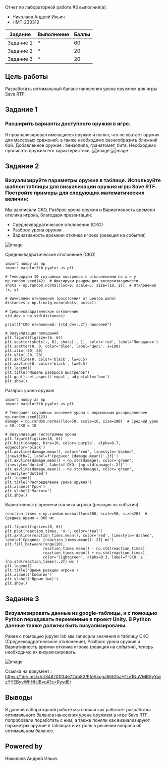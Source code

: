 Отчет по лабораторной работе #3 выполнил(а):
- Николаев Андрей Ильич
- НМТ-233319

| Задание | Выполнение | Баллы |
| ------ | ------ | ------ |
| Задание 1 | * | 60 |
| Задание 2 | * | 20 |
| Задание 3 | * | 20 |

## Цель работы
Разработать оптимальный баланс нанесения урона оружием для игры Save RTF.

## Задание 1
### Расширить варианты доступного оружия в игре.
Я проанализировал имеющиеся оружие и понял, что не хватает оружия для массовых сражений, а также необходимо разнообразить ближний бой.
Добавленное оружие : бензопила, гранатомет, бита. Необходимо прописать оружию его характеристики.
![image](https://github.com/user-attachments/assets/b179efe7-b442-4cdc-8174-dc7a5a9cc78b)
![image](https://github.com/user-attachments/assets/d3e1739f-5c2b-4c2c-b39f-54e83fd7814d)


## Задание 2
### Визуализируйте параметры оружия в таблице. Используйте шаблон таблицы для визуализации оружия игры Save RTF. Постройте примеры для следующих математических величин:
Мы расписали СКО, Разброс урона оружия и Вариативность времени отклика игрока, благодаря презентации:
- Среднеквадратическое отклонение (СКО)
- Разброс урона оружия
- Вариативность времени отклика игрока (реакция на события)

![image](https://github.com/user-attachments/assets/31d6f2bf-45cf-47e6-9c92-795817fffbee)

Среднеквадратическое отклонение (СКО)

```pу
import numpy as np
import matplotlib.pyplot as plt

# Генерируем 10 случайных выстрелов с отклонениями по x и y
np.random.seed(42)  # Фиксируем рандом для воспроизводимости
shots = np.random.normal(loc=0, scale=5, size=(10, 2))  # Отклонения (x, y)

# Вычисляем отклонения (расстояния от центра цели)
distances = np.linalg.norm(shots, axis=1)

# Среднеквадратическое отклонение
std_dev = np.std(distances)

print(f"СКО отклонений: {std_dev:.2f} пикселей")

# Визуализация попаданий
plt.figure(figsize=(6, 6))
plt.scatter(shots[:, 0], shots[:, 1], color='red', label='Попадания')
plt.scatter(0, 0, color='blue', label='Цель', s=100)
plt.xlim(-20, 20)
plt.ylim(-20, 20)
plt.axhline(0, color='black', lw=0.5)
plt.axvline(0, color='black', lw=0.5)
plt.legend()
plt.title("Модель разброса выстрелов")
plt.gca().set_aspect('equal', adjustable='box')
plt.show()
```
Разброс урона оружия
```ру
import numpy as np
import matplotlib.pyplot as plt

# Генерация случайных значений урона с нормальным распределением
np.random.seed(123)
damage = np.random.normal(loc=50, scale=10, size=100)  # Средний урон = 50, СКО = 10

# Визуализация гистограммы урона
plt.figure(figsize=(8, 6))
plt.hist(damage, bins=10, color='purple', alpha=0.7, edgecolor='black')
plt.axvline(damage.mean(), color='red', linestyle='dashed', linewidth=2, label=f'Среднее: {damage.mean():.2f}')
plt.axvline(damage.mean() + np.std(damage), color='green', linestyle='dotted', label=f'СКО: {np.std(damage):.2f}')
plt.axvline(damage.mean() - np.std(damage), color='green', linestyle='dotted')
plt.legend()
plt.title('Распределение урона оружия')
plt.xlabel('Урон')
plt.ylabel('Частота')
plt.show()
```
Вариативность времени отклика игрока (реакция на события)

```ру
reaction_times = np.random.normal(loc=300, scale=50, size=20)  # Среднее время = 300 мс

plt.figure(figsize=(8, 6))
plt.plot(reaction_times, 'o-', color='teal')
plt.axhline(reaction_times.mean(), color='red', linestyle='dashed', label=f'Среднее: {reaction_times.mean():.2f} мс')
plt.fill_between(range(20),
                 reaction_times.mean() - np.std(reaction_times),
                 reaction_times.mean() + np.std(reaction_times),
                 color='lightgreen', alpha=0.3, label=f'СКО: ±{np.std(reaction_times):.2f} мс')
plt.legend()
plt.title('Время реакции игрока')
plt.xlabel('Событие')
plt.ylabel('Время (мс)')
plt.show()
```
## Задание 3
### Визуализировать данные из google-таблицы, и с помощью Python передавать переменные в проект Unity. В Python данные также должны быть визуализированы.
Ранее с помощью jupyter lab мы записали значения в таблицу СКО (Среднеквадратическое отклонение), Разброс урона оружия и Вариативность времни отклика игрока (реакция на события), теперь необходимо их визуализировать.

![image](https://github.com/user-attachments/assets/e7dd923b-0161-47b4-915c-49ba7fa66aaa)

Ссылка на документ : https://1drv.ms/x/c/348701f34e72ab83/EfoAkugJ66tGhJH1Le1NuVMBSyYujjzYYEByvWhHfUBvuA?e=RyydEr


## Выводы
В данной лабораторной работе мы поняли как работает разработка оптимального баланса нанесения урона оружием в игре Save RTF, попробовали поработать с ним, а также поняли как визиализируют параметры оружие в таблицах и их роль в решении вопроса об оптимальном балансе.

## Powered by
Николаев Андрей Ильич

